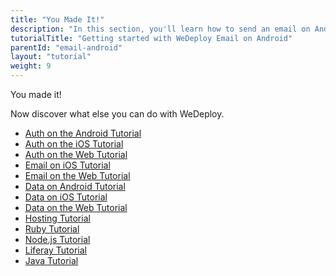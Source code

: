 ```yaml
---
title: "You Made It!"
description: "In this section, you'll learn how to send an email on Android using the WeDeploy API Client."
tutorialTitle: "Getting started with WeDeploy Email on Android"
parentId: "email-android"
layout: "tutorial"
weight: 9
---
```


<div class="notfound">
	<div class="notfound-icon">
		<span class="icon-16-thumb-up"></span>
	</div>
	<p class="notfound-text">You made it!</p>
	<p>Now discover what else you can do with WeDeploy.</p>
	<ul class="checklist">
		<li><a href="/tutorials/auth-android/get-started.html">Auth on the Android Tutorial</a></li>
		<li><a href="/tutorials/auth-ios/get-started.html">Auth on the iOS Tutorial</a></li>
		<li><a href="/tutorials/auth-web/get-started.html">Auth on the Web Tutorial</a></li>
		<li><a href="/tutorials/email-ios/get-started.html">Email on iOS Tutorial</a></li>
		<li><a href="/tutorials/email-web/get-started.html">Email on the Web Tutorial</a></li>
		<li><a href="/tutorials/data-android/get-started.html">Data on Android Tutorial</a></li>
		<li><a href="/tutorials/data-ios/get-started.html">Data on iOS Tutorial</a></li>
		<li><a href="/tutorials/data-web/get-started.html">Data on the Web Tutorial</a></li>
		<li><a href="/tutorials/hosting/get-started.html">Hosting Tutorial</a></li>
		<li><a href="/tutorials/ruby/get-started.html">Ruby Tutorial</a></li>
		<li><a href="/tutorials/nodejs/get-started.html">Node.js Tutorial</a></li>
		<li><a href="/tutorials/liferay/get-started.html">Liferay Tutorial</a></li>
		<li><a href="/tutorials/java/get-started.html">Java Tutorial</a></li>
	</ul>
</div>
